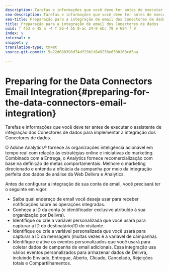```yaml
---
description: Tarefas e informações que você deve ter antes de executar o assistente de integração dos Conectores de dados para implementar a integração dos Conectores de dados.
seo-description: Tarefas e informações que você deve ter antes de executar o assistente de integração dos Conectores de dados para implementar a integração dos Conectores de dados.
seo-title: Preparação para a integração de email dos Conectores de dados
title: Preparação para a integração de email dos Conectores de dados
uuid: f 453 e 45 a -4 f 56-4 bb 0-ac 24-9 ebc 78 e 684 f 9
index: y
internal: n
snippet: y
translation-type: tm+mt
source-git-commit: 5e22d080398d74df29b1f849258e6500168cd5aa

---
```



# Preparing for the Data Connectors Email Integration{#preparing-for-the-data-connectors-email-integration}

Tarefas e informações que você deve ter antes de executar o assistente de integração dos Conectores de dados para implementar a integração dos Conectores de dados.

O Adobe Analytics® fornece às organizações inteligência acionável em tempo real com relação às estratégias online e iniciativas de marketing. Combinado com a Entrega, o Analytics fornece recomercialização com base na definição de metas comportamentais. Melhore o marketing direcionado e entenda a eficácia da campanha por meio da integração perfeita dos dados de análise da Web Delivra e Analytics.

Antes de configurar a integração de sua conta de email, você precisará ter o seguinte em vigor:

* Saiba qual endereço de email você deseja usar para receber notificações sobre as operações integradas.
* Conheça a ID da conta (o identificador exclusivo atribuído à sua organização por Delivra).
* Identifique ou crie a variável personalizada que você usará para capturar a ID do destinatário/ID do visitante.
* Identifique ou crie a variável personalizada que você usará para capturar a ID da mensagem (muitas vezes é a variável de campanha).
* Identifique e ative os eventos personalizados que você usará para coletar dados de campanha de email adicionais. Essa integração usa vários eventos personalizados para armazenar dados de Delivra, incluindo Enviado, Entregue, Aberto, Clicado, Cancelado, Rejeições totais e Compartilhamentos.

